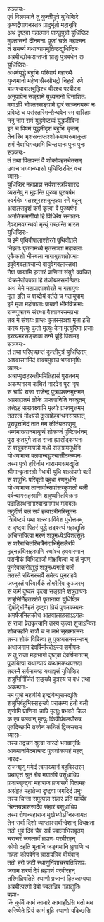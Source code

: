 सञ्जयः-   
एवं विलपमाने तु कुन्तीपुत्रे युधिष्ठिरे  
कृष्णद्वैपायनस्तत्र प्रादुर्भूतो महानृषिः  
अथ दृष्ट्वा महात्मानं पाण्डुपुत्रो युधिष्ठिरः  
मुक्तासनो दीनमनाः पूजां चक्रे महात्मनः  
तं समर्च्य यथान्यायमुतिष्ठद्युधिष्ठिरः  
अब्रवीच्छोकसन्तप्तो भ्रातुः पुत्रवधेन सः  
युधिष्ठिरः-  
अधर्मयुद्धे बहुभिः परिवार्य महारथैः  
युध्यमानो महेष्वासैस्सौभद्रो निहतो रणे  
बालश्चाबालबुद्धिश्च वीरश्च परवीरहा  
अनुपायेन सङ्ग्रामे युध्यमानो विनाशितः  
मयाऽपि चोक्तस्सङ्ग्रामे द्वारं सञ्जनयस्व नः  
प्रविष्टे च परांस्तस्मिन्सैन्धवेन स्म वारिताः  
ननु नाम समं युद्धमेष्टव्यं युद्धजीविना  
इदं च विषमं युद्धमीदृशं बहुभिः कृतम्  
तेनास्मि भृशसन्तप्तश्शोकबाष्पसमाकुलः  
शमं नैवाधिगच्छामि चिन्तयानः पुनः पुनः  
सञ्जयः-  
तं तथा विलपन्तं वै शोकोपहतचेतसम्  
उवाच भगवान्व्यासो युधिष्ठिरमिदं वचः  
व्यासः-   
युधिष्ठिर महाप्राज्ञ सर्वशास्त्रविशारद  
व्यसनेषु न मुह्यन्ति पुरुषा पुरुषर्षभ  
स्वर्गमेष गतश्शूरश्शत्रून्हत्वा रणे बहून्  
अबालसदृशं कर्म कृत्वा वै पुरुषर्षभः  
अनतिक्रमणीयो हि विधिरेष सनातनः  
देवदानवगन्धर्वा मृत्युं गच्छन्ति भारत  
युधिष्ठिरः-   
य इमे पृथिवीपालाश्शेरते पृथिवीतले  
निहताः पृतनामध्ये मृतसञ्ज्ञा महाबलाः  
एकैकशो भीमबला नागायुतशतोपमाः  
इषुवेगबलाश्चान्ये वायुवेगबलास्तथा  
नैषां पश्यामि हन्तारं प्राणिनां संयुगे क्वचित्  
विक्रमेणोपपन्ना हि तेजोबलसमन्विताः  
अथ चेमे महाप्राज्ञाश्शेरते च गतायुषः  
मृता इति च शब्दोयं वर्तते च गतायुषाम्  
इमे मृता महीपालाः प्रायशो भीमविक्रमाः  
राजपुत्राश्च संरब्धा वैश्वानरसमप्रभाः  
तत्र मे संशयः प्राप्तः कुतस्सञ्ज्ञा मृता इति  
कस्य मृत्युः कुतो मृत्युः केन मृत्युरिमाः प्रजाः  
हरत्यमरसङ्काश तन्मे ब्रूहि पितामह  
सञ्जयः-   
तं तथा परिपृच्छन्तं कुन्तीपुत्रं युधिष्ठिरम्  
आश्वासनमिदं वाक्यमुवाच भगवानृषिः  
व्यासः-  
अत्राप्युदाहरन्तीममितिहासं पुरातनम्  
अकम्पनस्य कथितं नारदेन पुरा नृप  
स चापि राजा राजेन्द्र पुत्रव्यसनमुत्तमम्  
अप्रसह्यतमं लोके प्राप्तवानिति नश्श्रुतम्  
तत्तेऽहं सम्प्रवक्ष्यामि मृत्योः प्रभवमुत्तमम्  
ततस्त्वं मोक्ष्यसे दुःखाद्देहबन्धनसंश्रयात्  
पुरावृत्तमिदं तात मम कीर्तयतश्शृणु  
धर्म्यमाख्यानमायुष्यं शोकघ्नं पुष्टिवर्धनम्  
पुरा कृतयुगे तात राजा ह्यासीदकम्पनः  
स शत्रुवशमापन्नो मध्ये सङ्ग्राममूर्धनि  
योधयामास बलवान्बद्धश्चासीदकम्पनः  
तस्य पुत्रो हरिर्नाम नारायणसमद्युतिः  
श्रीमान्कृतास्त्रो मेधावी युधि शक्रोपमो बली  
स शत्रुभिः परिवृतो बहुधा रणमूर्धनि  
योधयामास तान्सर्वान्सर्वास्त्रकुशलो बली  
वर्षन्बाणसहस्राणि शत्रुष्वमितविक्रमः  
पदातिरथनागाश्वान्प्रममाथ महाबलः  
तदुदीर्णं बलं सर्वं हत्वाऽरीनरिसूदनः  
त्रिविष्टपं यथा शक्रः प्रविवेश पुरोत्तमम्  
स दृष्ट्वा पितरं युद्धे तदवस्थं महाद्युतिः  
अचिन्तयित्वा मरणं शत्रुमध्येऽविशत्सुतः  
स शरैराचितश्चित्रैर्गदाभिर्मुसलैरपि  
मृद्नन्रथिसहस्राणि रथांश्च हयवारणान्  
परानीकं विभिद्याजौ मोक्षयित्वा च तं नृपम्  
पुनरेवाकरोद्युद्धं शत्रुमध्यगतो बली  
ततस्ते रथिनस्सर्वे समेत्य पुनराहवे  
जघ्नुस्तं परिवार्यैकं तोमरैरिव कुञ्जरम्  
स कर्म दुष्करं कृत्वा सङ्ग्रामे शत्रुतापनः  
शत्रुभिर्निहतश्शेते पृतानायां युधिष्ठिर  
द्विषद्भिर्निहतं दृष्ट्वा प्रियं पुत्रमकम्पनः  
अमर्षजनितक्रोध आहवात्सहसाऽऽगतः  
स राजा प्रेतकृत्यानि तस्य कृत्वा शुचाऽन्वितः  
शोचन्नहनि रात्रौ च न लभे सुखमात्मनः  
तस्य शोकं विदित्वा तु पुत्रव्यसनसम्भवम्  
अथाजगाम देवर्षिर्नारदोऽस्य समीपतः  
स तु राजा महाभागो दृष्ट्वा देवर्षिमागतम्  
पूजयित्वा यथान्यायं कथामकथयत्तदा  
तदस्मै सर्वमाचष्ट यथावृत्तं युधिष्ठिर  
शत्रुभिर्निर्जितं सङ्ख्ये पुत्रस्य च वधं तथा  
अकम्पनः-   
मम पुत्रो महावीर्य इन्द्रविष्णुसमद्युतिः  
शत्रुभिर्बहुभिस्सङ्ख्ये पराक्रम्य हतो बली  
शृणोमि प्राणिनां चापि मृत्युः प्रभवते किल  
क एष बलवान् मृत्युः किंवीर्यबलपौरुषः  
एतदिच्छामि तत्त्वेन कथितं द्विजसत्तम  
व्यासः-   
तस्य तद्वचनं श्रुत्वा नारदो भगवानृषिः  
आख्यानमिदमाचष्ट पुत्रशोकापहं महत्  
नारदः-  
राजन्शृणु ममेदं त्वमाख्यानं बहुविस्तरम्  
यथावृत्तं श्रुतं चैव मयाऽपि वसुधाधिप  
प्रजास्सृष्ट्वा महाराज प्रजासर्गे पितामहः  
असंहृतं महातेजा दृष्ट्वा जगदिदं प्रभुः  
तस्य चिन्ता समुत्पन्ना संहारं प्रति पार्थिव  
चिन्तयन्नाससादैव संहारं वसुधाधिप  
तस्य रोषान्महाराज मुखेभ्योऽग्निरजायत  
तेन सर्वा दिशो व्याप्तास्सर्वान्देशान् दिधक्षता  
ततो भुवं दिवं चैव सर्वं ज्वालाभिरावृतम्  
चराचरं जगत्सर्वं ब्रह्मणः परवीरहन्  
कोपो दहति भूतानि जङ्गमानि ध्रुवाणि च  
महता कोपवेगेन त्रासयन्निव वीर्यवान्  
ततो हरो जटी स्थाणुर्निशाचरपतिश्शिवः  
जगाम शरणं देवं ब्रह्माणं परवीरहन्  
तस्मिन्निपतिते स्थाणौ प्रजानां हितकाम्यया  
अब्रवीत्परमो देवो ज्वलन्निव महाद्युतिः  
ब्रह्मा-  
किं कुर्मि कामं कामारे कामार्होऽसि मतो मम  
करिष्येते प्रियं कामं ब्रूहि स्थाणो यदिच्छसि  
